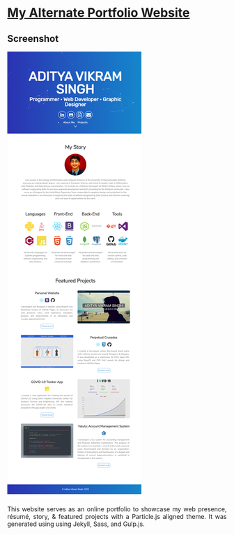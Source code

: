 # <a href="https://people.umass.edu/avsingh" target="_blank">My Alternate Portfolio Website</a>

## Screenshot
![Home page](./Screenshot1.png?raw=true "Home")

 <p align="justify">This website serves as an online portfolio to showcase my web presence, résumé, story, & featured projects with a Particle.js aligned theme. It was generated using using Jekyll, Sass, and Gulp.js.</p>
